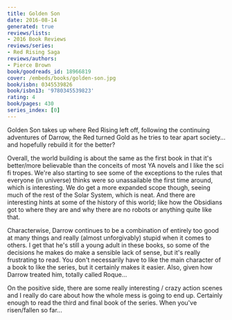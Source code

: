 ```yaml
---
title: Golden Son
date: 2016-08-14
generated: true
reviews/lists:
- 2016 Book Reviews
reviews/series:
- Red Rising Saga
reviews/authors:
- Pierce Brown
book/goodreads_id: 18966819
cover: /embeds/books/golden-son.jpg
book/isbn: 0345539826
book/isbn13: '9780345539823'
rating: 4
book/pages: 430
series_index: [0]
---
```

Golden Son takes up where Red Rising left off, following the continuing adventures of Darrow, the Red turned Gold as he tries to tear apart society... and hopefully rebuild it for the better?  

Overall, the world building is about the same as the first book in that it's better/more believable than the conceits of most YA novels and I like the sci fi tropes. We're also starting to see some of the exceptions to the rules that everyone (in universe) thinks were so unassailable the first time around, which is interesting. We do get a more expanded scope though, seeing much of the rest of the Solar System, which is neat. And there are interesting hints at some of the history of this world; like how the Obsidians got to where they are and why there are no robots or anything quite like that.  

<!--more-->

Characterwise, Darrow continues to be a combination of entirely too good at many things and really (almost unforgivably) stupid when it comes to others. I get that he's still a young adult in these books, so some of the decisions he makes do make a sensible lack of sense, but it's really frustrating to read. You don't necessarily have to like the main character of a book to like the series, but it certainly makes it easier. Also, given how Darrow treated him, totally called Roque...  

On the positive side, there are some really interesting / crazy action scenes and I really do care about how the whole mess is going to end up. Certainly enough to read the third and final book of the series. When you've risen/fallen so far...